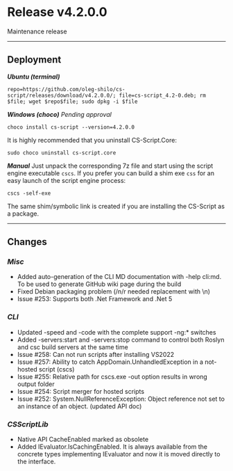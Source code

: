 # Release v4.2.0.0

Maintenance release

---

## Deployment
_**Ubuntu (terminal)**_
```
repo=https://github.com/oleg-shilo/cs-script/releases/download/v4.2.0.0/; file=cs-script_4.2-0.deb; rm $file; wget $repo$file; sudo dpkg -i $file
```
_**Windows (choco)**_
_Pending approval_
```
choco install cs-script --version=4.2.0.0 
```
It is highly recommended that you uninstall CS-Script.Core:
```
sudo choco uninstall cs-script.core
```

_**Manual**_
Just unpack the corresponding 7z file and start using the script engine executable `cscs`. 
If you prefer you can build a shim exe `css` for an easy launch of the script engine process: 
```
cscs -self-exe
```
The same shim/symbolic link is created if you are installing the CS-Script as a package.

---
## Changes 

### _Misc_
- Added auto-generation of the CLI MD documentation with -help cli:md. To be used to generate GitHub wiki page during the build
- Fixed Debian packaging problem (/n/r needed replacement with \n)
- Issue #253: Supports both .Net Framework and .Net 5

### _CLI_

- Updated -speed and -code with the complete support -ng:* switches
- Added -servers:start and -servers:stop command to control both Roslyn and csc build servers at the same time
- Issue #258: Can not run scripts after installing VS2022
- Issue #257: Ability to catch AppDomain.UnhandledException in a not-hosted script (cscs)
- Issue #255: Relative path for cscs.exe -out option results in wrong output folder
- Issue #254: Script merger for hosted scripts
- Issue #252: System.NullReferenceException: Object reference not set to an instance of an object. (updated API doc)

### _CSScriptLib_

- Native API CacheEnabled marked as obsolete
- Added IEvaluator.IsCachingEnabled. It is always available from the concrete types implementing IEvaluator and now it is moved directly to the interface.


